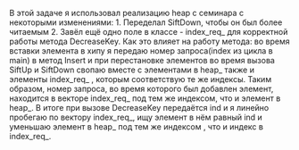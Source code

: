 В этой задаче я использовал реализацию heap с семинара с некоторыми изменениями:
    1. Переделал SiftDown, чтобы он был более читаемым
    2. Завёл ещё одно поле в классе - index_req_ для корректной работы метода DecreaseKey. Как это влияет на работу метода: во время вставки элемента в хипу я передаю номер запроса(index из цикла в main) в метод Insert и при перестановке элементов во время вызова SiftUp и SiftDown свопаю вместе с элементами в heap_ также и элементы index_req_ , которым соответствую те же индексы. Таким образом, номер запроса, во время которого был добавлен элемент, находится в векторе index_req_ под тем же индексом, что и элемент в heap_.
В итоге при вызове DecreaseKey передаётся ind  и я линейно пробегаю по вектору index_req_, ищу элемент в нём равный ind и уменьшаю элемент в heap_ под тем же индексом , что и индекс в index_req_. 
